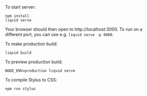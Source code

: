 To start server:

```
npm install
liqvid serve
```

Your browser should then open to http://localhost:3000. To run on a different port, you can use e.g. `liqvid serve -p 8080`.

To make production build:
```
liqvid build
```

To preview production build:
```
NODE_ENV=production liqvid serve
```

To compile Stylus to CSS:
```
npm run stylus
```
